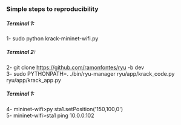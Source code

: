 ### Simple steps to reproducibility ###

##### Terminal 1: #####  
1- sudo python krack-mininet-wifi.py 

##### Terminal 2: #####   
2- git clone https://github.com/ramonfontes/ryu -b dev   
3- sudo PYTHONPATH=. ./bin/ryu-manager ryu/app/krack_code.py ryu/app/krack_app.py  

##### Terminal 1: #####   
4- mininet-wifi>py sta1.setPosition('150,100,0')   
5- mininet-wifi>sta1 ping 10.0.0.102  
